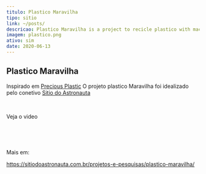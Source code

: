 ```yaml
---
titulo: Plastico Maravilha
tipo: sitio
link: ~/posts/
descricao: Plastico Maravilha is a project to recicle plastico with machines
imagem: plastico.png
ativo: sim
date: 2020-06-13
---
```


## Plastico Maravilha

Inspirado em [Precious Plastic](https://preciousplastic.com/) O projeto plastico Maravilha foi idealizado pelo conetivo [Sitio do Astronauta](https://sitiodoastronauta.com.br)

</br>

Veja o video


</br>

<lite-youtube class="w-350px sm:w-500px md:w-600px"
videoid="mw3plmcpLjo"
playlabel="Play: Keynote (Google I/O '18)"
params="controls=0&start=10&end=30&modestbranding=2&rel=0&enablejsapi=1"></lite-youtube>


</br>

Mais em:

https://sitiodoastronauta.com.br/projetos-e-pesquisas/plastico-maravilha/